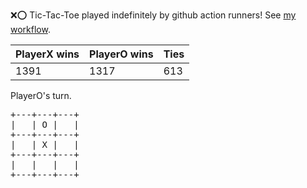 :x::o: Tic-Tac-Toe played indefinitely by github action runners! See [my workflow](.github/workflows/play.yaml).

|PlayerX wins|PlayerO wins|Ties|
|-|-|-|
|1391|1317|613|

PlayerO's turn.

<pre>
+---+---+---+
|   | O |   |
+---+---+---+
|   | X |   |
+---+---+---+
|   |   |   |
+---+---+---+
</pre>
